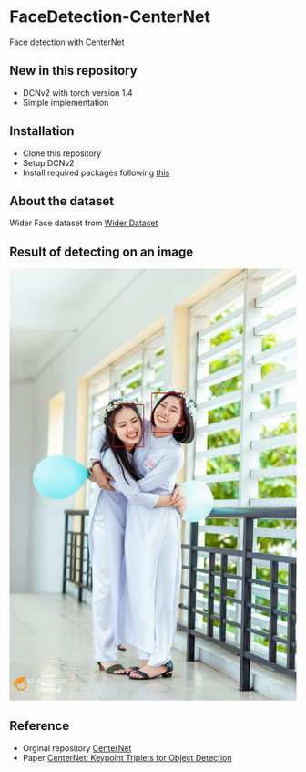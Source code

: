 # FaceDetection-CenterNet
Face detection with CenterNet
## New in this repository  
- DCNv2 with torch version 1.4  
- Simple implementation  
## Installation  
- Clone this repository  
- Setup DCNv2  
- Install required packages following [this](https://github.com/huynhtuan17ti/FaceDetection-CenterNet/blob/main/REQUIREMENTS.md)  

## About the dataset  
Wider Face dataset from [Wider Dataset](http://shuoyang1213.me/WIDERFACE/)  

## Result of detecting on an image  
![](images/result/sample0.jpg)  

## Reference  
- Orginal repository [CenterNet](https://github.com/xingyizhou/CenterNet)  
- Paper [CenterNet: Keypoint Triplets for Object Detection](https://arxiv.org/abs/1904.08189)  
